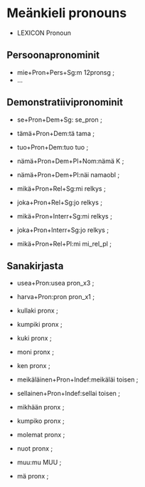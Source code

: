 # Meänkieli pronouns


 * LEXICON Pronoun   

## Persoonapronominit

 * mie+Pron+Pers+Sg:m 12pronsg ;  
 * ...


## Demonstratiivipronominit

 * se+Pron+Dem+Sg:   se_pron ;    

 * tämä+Pron+Dem:tä tama ;  
 * tuo+Pron+Dem:tuo tuo ;  
 * nämä+Pron+Dem+Pl+Nom:nämä K ;  
 * nämä+Pron+Dem+Pl:näi namaobl ;  

 * mikä+Pron+Rel+Sg:mi relkys ;  
 * joka+Pron+Rel+Sg:jo relkys ;  
 * mikä+Pron+Interr+Sg:mi relkys ;  
 * joka+Pron+Interr+Sg:jo relkys ;  

 * mikä+Pron+Rel+Pl:mi mi_rel_pl ;   











## Sanakirjasta

 * usea+Pron:usea pron_x3 ;  
 * harva+Pron:pron pron_x1 ;  

 * kullaki pronx ;  
 * kumpiki pronx ;  
 * kuki pronx ;  
 * moni pronx ;  
 * ken pronx ;  
 * meikäläinen+Pron+Indef:meikäläi toisen ;  
 * sellainen+Pron+Indef:sellai toisen ;  
 * mikhään pronx ;  
 * kumpiko pronx ;  
 * molemat pronx ;  
 * nuot pronx ;  
 * muu:mu MUU ;  
 * mä pronx ;  

